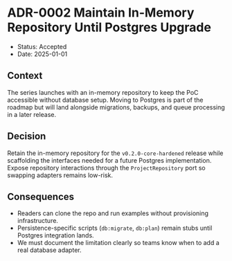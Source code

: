 # ADR-0002 Maintain In-Memory Repository Until Postgres Upgrade

- Status: Accepted
- Date: 2025-01-01

## Context

The series launches with an in-memory repository to keep the PoC accessible without database setup. Moving to Postgres is part of the roadmap but will land alongside migrations, backups, and queue processing in a later release.

## Decision

Retain the in-memory repository for the `v0.2.0-core-hardened` release while scaffolding the interfaces needed for a future Postgres implementation. Expose repository interactions through the `ProjectRepository` port so swapping adapters remains low-risk.

## Consequences

- Readers can clone the repo and run examples without provisioning infrastructure.
- Persistence-specific scripts (`db:migrate`, `db:plan`) remain stubs until Postgres integration lands.
- We must document the limitation clearly so teams know when to add a real database adapter.
